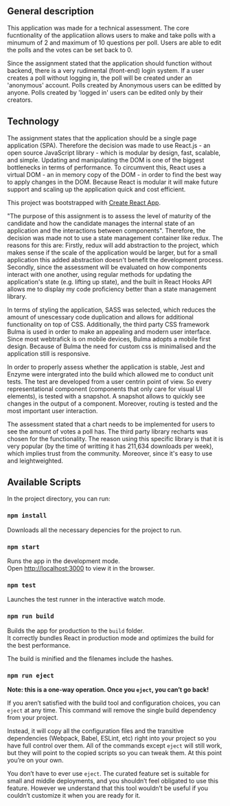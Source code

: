 ## General description

This application was made for a technical assessment. The core fucntionality of the applicatiion allows users to make and take polls with a minumum of 2 and maximum of 10 questions per poll. Users are able to edit the polls and the votes can be set back to 0.

Since the assignment stated that the application should function without backend, there is a very rudimental (front-end) login system. If a user creates a poll without logging in, the poll will be created under an 'anonymous' account. Polls created by Anonymous users can be editted by anyone. Polls created by 'logged in' users can be edited only by their creators.

## Technology

The assignment states that the application should be a single page application (SPA). Therefore the decision was made to use React.js - an open source JavaScript library - which is modular by design, fast, scalable, and simple. Updating and manipulating the DOM is one of the biggest bottlenecks in terms of performance. To circumvent this, React uses a virtual DOM - an in memory copy of the DOM - in order to find the best way to apply changes in the DOM. Because React is modular it will make future support and scaling up the application quick and cost efficient.

This project was bootstrapped with [Create React App](https://github.com/facebook/create-react-app).

"The purpose of this assignment is to assess the level of maturity of the candidate and how the candidate manages the internal state of an application and the interactions between components". Therefore, the decision was made not to use a state management container like redux. The reasons for this are: Firstly, redux will add abstraction to the project, which makes sense if the scale of the application would be larger, but for a small application this added abstraction doesn't benefit the development process. Secondly, since the assessment will be evaluated on how components interact with one another, using regular methods for updating the application's state (e.g. lifting up state), and the built in React Hooks API allows me to display my code proficiency better than a state management library.

In terms of styling the application, SASS was selected, which reduces the amount of unescessary code duplication and allows for additional functionality on top of CSS. Additionally, the third party CSS framework Bulma is used in order to make an appealing and modern user interface. Since most webtrafick is on mobile devices, Bulma adopts a mobile first design. Because of Bulma the need for custom css is minimalised and the application still is responsive.

In order to properly assess whether the application is stable, Jest and Enzyme were intergrated into the build which allowed me to conduct unit tests. The test are developed from a user centrin point of view. So every representational component (components that only care for visual UI elements), is tested with a snapshot. A snapshot allows to quickly see changes in the output of a component. Moreover, routing is tested and the most important user interaction.

The assessment stated that a chart needs to be implemented for users to see the amount of votes a poll has. The third party library recharts was chosen for the functionality. The reason using this specific library is that it is very popular (by the time of writting it has 211,634 downloads per week), which implies trust from the community. Moreover, since it's easy to use and leightweighted.

## Available Scripts

In the project directory, you can run:

### `npm install`

Downloads all the necessary depencies for the project to run.

### `npm start`

Runs the app in the development mode.<br>
Open [http://localhost:3000](http://localhost:3000) to view it in the browser.

### `npm test`

Launches the test runner in the interactive watch mode.

### `npm run build`

Builds the app for production to the `build` folder.<br>
It correctly bundles React in production mode and optimizes the build for the best performance.

The build is minified and the filenames include the hashes.

### `npm run eject`

**Note: this is a one-way operation. Once you `eject`, you can’t go back!**

If you aren’t satisfied with the build tool and configuration choices, you can `eject` at any time. This command will remove the single build dependency from your project.

Instead, it will copy all the configuration files and the transitive dependencies (Webpack, Babel, ESLint, etc) right into your project so you have full control over them. All of the commands except `eject` will still work, but they will point to the copied scripts so you can tweak them. At this point you’re on your own.

You don’t have to ever use `eject`. The curated feature set is suitable for small and middle deployments, and you shouldn’t feel obligated to use this feature. However we understand that this tool wouldn’t be useful if you couldn’t customize it when you are ready for it.
